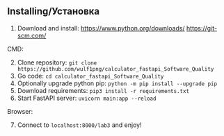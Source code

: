 ## Installing/Установка
1. Download and install: https://www.python.org/downloads/     https://git-scm.com/
   
CMD:

2. Clone repository: `git clone https://github.com/wulf1png/calculator_fastapi_Software_Quality`
3. Go code: `cd calculator_fastapi_Software_Quality`
4. Optionally upgrade python pip: `python -m pip install --upgrade pip`
5. Download requirements: `pip3 install -r requirements.txt`
6. Start FastAPI server: `uvicorn main:app --reload`
   
Browser:

7. Connect to `localhost:8000/lab3` and enjoy!
   

